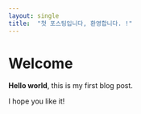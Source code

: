 ```yaml
---
layout: single
title:  "첫 포스팅입니다, 환영합니다. !"
---
```


# Welcome

**Hello world**, this is my first blog post.

I hope you like it!
